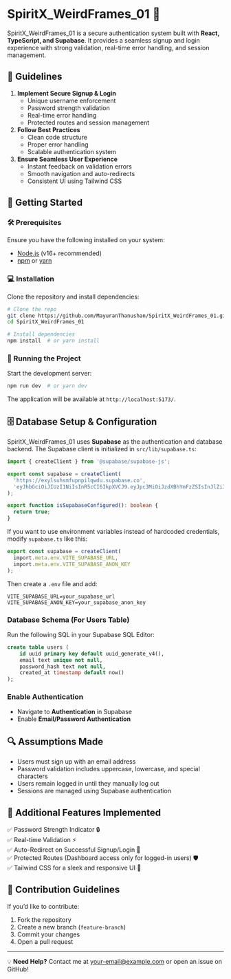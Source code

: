 # SpiritX_WeirdFrames_01 🚀

SpiritX_WeirdFrames_01 is a secure authentication system built with **React, TypeScript, and Supabase**. It provides a seamless signup and login experience with strong validation, real-time error handling, and session management.

## 📌 Guidelines

1. **Implement Secure Signup & Login**
   - Unique username enforcement
   - Password strength validation
   - Real-time error handling
   - Protected routes and session management
2. **Follow Best Practices**
   - Clean code structure
   - Proper error handling
   - Scalable authentication system
3. **Ensure Seamless User Experience**
   - Instant feedback on validation errors
   - Smooth navigation and auto-redirects
   - Consistent UI using Tailwind CSS

## 🚀 Getting Started

### 🛠️ Prerequisites

Ensure you have the following installed on your system:

- [Node.js](https://nodejs.org/) (v16+ recommended)
- [npm](https://www.npmjs.com/) or [yarn](https://yarnpkg.com/)

### 💻 Installation

Clone the repository and install dependencies:

```sh
# Clone the repo
git clone https://github.com/MayuranThanushan/SpiritX_WeirdFrames_01.git
cd SpiritX_WeirdFrames_01

# Install dependencies
npm install  # or yarn install
```

### 🚀 Running the Project

Start the development server:

```sh
npm run dev  # or yarn dev
```

The application will be available at `http://localhost:5173/`.

## 🗄️ Database Setup & Configuration

SpiritX_WeirdFrames_01 uses **Supabase** as the authentication and database backend. The Supabase client is initialized in `src/lib/supabase.ts`:

```ts
import { createClient } from '@supabase/supabase-js';

export const supabase = createClient(
  'https://exylsuhsmfupnpilqwdu.supabase.co',
  'eyJhbGciOiJIUzI1NiIsInR5cCI6IkpXVCJ9.eyJpc3MiOiJzdXBhYmFzZSIsInJlZiI6ImV4eWxzdWhzbWZ1cG5waWxxd2R1Iiwicm9sZSI6ImFub24iLCJpYXQiOjE3NDE1MTI0ODEsImV4cCI6MjA1NzA4ODQ4MX0.8vK2U3ZWBesmIEyI6-YTRSI7wQmOb-yw-JwdUP58nCU'
);

export function isSupabaseConfigured(): boolean {
  return true; 
}
```

If you want to use environment variables instead of hardcoded credentials, modify `supabase.ts` like this:

```ts
export const supabase = createClient(
  import.meta.env.VITE_SUPABASE_URL,
  import.meta.env.VITE_SUPABASE_ANON_KEY
);
```

Then create a `.env` file and add:

```env
VITE_SUPABASE_URL=your_supabase_url
VITE_SUPABASE_ANON_KEY=your_supabase_anon_key
```

### Database Schema (For Users Table)

Run the following SQL in your Supabase SQL Editor:

```sql
create table users (
    id uuid primary key default uuid_generate_v4(),
    email text unique not null,
    password_hash text not null,
    created_at timestamp default now()
);
```

### Enable Authentication

- Navigate to **Authentication** in Supabase
- Enable **Email/Password Authentication**

## 🔍 Assumptions Made

- Users must sign up with an email address
- Password validation includes uppercase, lowercase, and special characters
- Users remain logged in until they manually log out
- Sessions are managed using Supabase authentication

## 🌟 Additional Features Implemented

✅ Password Strength Indicator 🔒  
✅ Real-time Validation ⚡  
✅ Auto-Redirect on Successful Signup/Login 🔄  
✅ Protected Routes (Dashboard access only for logged-in users) 🛡️  
✅ Tailwind CSS for a sleek and responsive UI 🎨  

## 🤝 Contribution Guidelines

If you’d like to contribute:

1. Fork the repository
2. Create a new branch (`feature-branch`)
3. Commit your changes
4. Open a pull request

---

💡 **Need Help?** Contact me at [your-email@example.com](mailto:your-email@example.com) or open an issue on GitHub!
